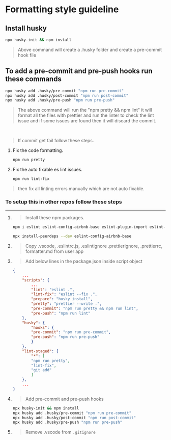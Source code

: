# Formatting style guideline

## Install husky

```bash
npx husky-init && npm install
```

> Above command will create a .husky folder and create a pre-commit hook file

## To add a pre-commit and pre-push hooks run these commands

```bash
npx husky add .husky/pre-commit "npm run pre-commit"
npx husky add .husky/post-commit "npm run post-commit"
npx husky add .husky/pre-push "npm run pre-push"
```

> The above command will run the "npm pretty && npm lint" it will format all the files with prettier and run the linter to check the lint issue and if some issues are found then it will discard the commit.

<br/>

> If commit get fail follow these steps.

1. Fix the code formatting.

   ```bash
   npm run pretty
   ```

2. Fix the auto fixable es lint issues.

   ```bash
   npm run lint-fix
   ```

> then fix all linting errors manually which are not auto fixable.

### To setup this in other repos follow these steps

---

1. > Install these npm packages.

   ```bash
   npm i eslint eslint-config-airbnb-base eslint-plugin-import eslint-plugin-prettier eslint-config-prettier prettier lint-staged eslint-plugin-security-node -D

   npx install-peerdeps --dev eslint-config-airbnb-base
   ```

2. > Copy .vscode, .eslintrc.js, .eslintignore .prettierignore, .prettierrc, formatter.md from user app

3. > Add below lines in the package.json inside script object

   ```json
   {
       ...
       "scripts": {
           ...
           "lint": "eslint .",
           "lint-fix": "eslint --fix .",
           "prepare": "husky install",
           "pretty": "prettier --write .",
           "pre-commit": "npm run pretty && npm run lint",
           "pre-push": "npm run lint"
       },
       "husky": {
           "hooks": {
           "pre-commit": "npm run pre-commit",
           "pre-push": "npm run pre-push"
           }
       },
       "lint-staged": {
           "*": [
           "npm run pretty",
           "lint-fix",
           "git add"
           ]
       },
       ...
   }
   ```

4. > Add pre-commit and pre-push hooks

   ```bash
   npx husky-init && npm install
   npx husky add .husky/pre-commit "npm run pre-commit"
   npx husky add .husky/post-commit "npm run post-commit"
   npx husky add .husky/pre-push "npm run pre-push"
   ```

5. > Remove .vscode from `.gitignore`
